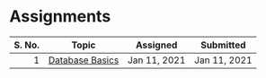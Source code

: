 # Assignments

S. No. |Topic | Assigned | Submitted |
------:|------|----------|-----------|
1     |[Database Basics](01-11-2021/) | Jan 11, 2021 | Jan 11, 2021 |
